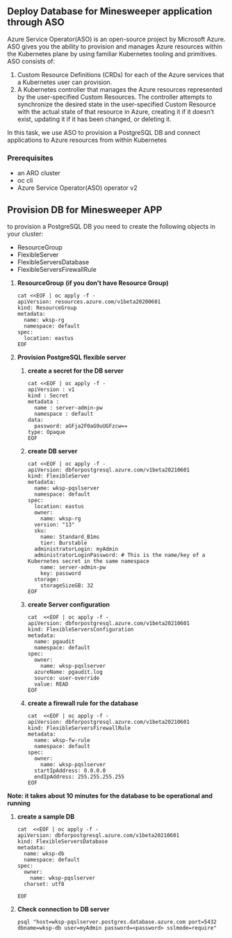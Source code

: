## Deploy Database for Minesweeper application through ASO
Azure Service Operator(ASO) is an open-source project by Microsoft Azure. ASO gives you the ability to provision and manages Azure resources within the Kubernetes plane by using familiar Kubernetes tooling and primitives. ASO consists of:
1. Custom Resource Definitions (CRDs) for each of the Azure services that a Kubernetes user can provision.
2. A Kubernetes controller that manages the Azure resources represented by the user-specified Custom Resources. The controller attempts to synchronize the desired state in the user-specified Custom Resource with the actual state of that resource in Azure, creating it if it doesn't exist, updating it if it has been changed, or deleting it.

In this task, we use ASO to provision a PostgreSQL DB and connect applications to Azure resources from within Kubernetes

### Prerequisites

* an ARO cluster
* oc cli
* Azure Service Operator(ASO) operator v2
  
## Provision DB for Minesweeper APP

to provision a PostgreSQL DB you need to create the following objects in your cluster:
 - ResourceGroup  
 - FlexibleServer  
 - FlexibleServersDatabase 
 - FlexibleServersFirewallRule

1. **ResourceGroup**  **(if you don't have Resource Group)**
   ```
   cat <<EOF | oc apply -f -
   apiVersion: resources.azure.com/v1beta20200601
   kind: ResourceGroup
   metadata:
     name: wksp-rg
     namespace: default
   spec:
     location: eastus
   EOF
   ```
1. **Provision PostgreSQL flexible server**

   1. **create a secret for the DB server**
      ```
      cat <<EOF | oc apply -f -
      apiVersion : v1
      kind : Secret
      metadata : 
        name : server-admin-pw
        namespace : default
      data:
        password: aGFja2F0aG9uUGFzcw==
      type: Opaque
      EOF
      ```
            
   1. **create DB server**
      
      ```
      cat <<EOF | oc apply -f -
      apiVersion: dbforpostgresql.azure.com/v1beta20210601
      kind: FlexibleServer
      metadata:
        name: wksp-pqslserver
        namespace: default
      spec:
        location: eastus
        owner:
          name: wksp-rg
        version: "13"
        sku:
          name: Standard_B1ms
          tier: Burstable
        administratorLogin: myAdmin
        administratorLoginPassword: # This is the name/key of a Kubernetes secret in the same namespace
          name: server-admin-pw
          key: password
        storage:
          storageSizeGB: 32
      EOF
      ```
      
   1. **create Server configuration**
      ```
      cat  <<EOF | oc apply -f -
      apiVersion: dbforpostgresql.azure.com/v1beta20210601
      kind: FlexibleServersConfiguration
      metadata:
        name: pgaudit
        namespace: default
      spec:
        owner:
          name: wksp-pqslserver
        azureName: pgaudit.log
        source: user-override
        value: READ
      EOF
      ```
   1. **create a firewall rule for the database**
      ```
      cat  <<EOF | oc apply -f -
      apiVersion: dbforpostgresql.azure.com/v1beta20210601
      kind: FlexibleServersFirewallRule
      metadata:
        name: wksp-fw-rule
        namespace: default
      spec:
        owner:
          name: wksp-pqslserver
        startIpAddress: 0.0.0.0
        endIpAddress: 255.255.255.255
      EOF
      ```

**Note: it takes about 10 minutes for the database to be operational and running** 

 
1. **create a sample DB**
   ```
   cat  <<EOF | oc apply -f -
   apiVersion: dbforpostgresql.azure.com/v1beta20210601
   kind: FlexibleServersDatabase
   metadata:
     name: wksp-db
     namespace: default
   spec:
     owner:
       name: wksp-pqslserver
     charset: utf8
   
   EOF
   ```


1. **Check connection to DB server**
   ```
   psql "host=wksp-pqslserver.postgres.database.azure.com port=5432 dbname=wksp-db user=myAdmin password=<password> sslmode=require"
   ```